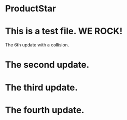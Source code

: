 # ProductStar

# This is a test file. WE ROCK!

The 6th update with a collision.


# The second update. 
# The third update.
# The fourth update.
